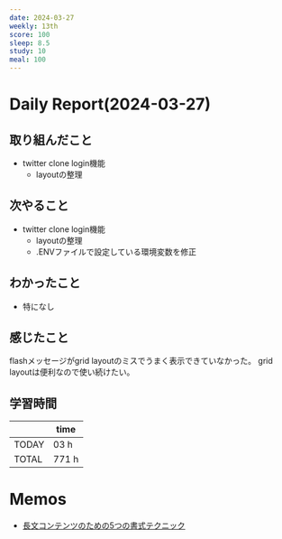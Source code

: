 ```yaml
---
date: 2024-03-27
weekly: 13th
score: 100
sleep: 8.5
study: 10
meal: 100
---
```

# Daily Report(2024-03-27)
## 取り組んだこと
- twitter clone login機能
	- layoutの整理
## 次やること
- twitter clone login機能
	- layoutの整理
	- .ENVファイルで設定している環境変数を修正
## わかったこと
- 特になし
## 感じたこと
flashメッセージがgrid layoutのミスでうまく表示できていなかった。
grid layoutは便利なので使い続けたい。
## 学習時間
|       | time  | 
| ----- | ----- |
| TODAY | 03 h  | 
| TOTAL | 771 h |
# Memos
- [長文コンテンツのための5つの書式テクニック](https://u-site.jp/alertbox/formatting-long-form-content)
